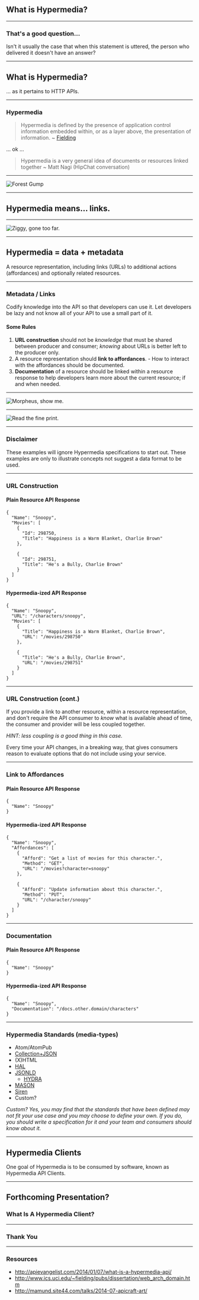## What is Hypermedia?

---

### That's a good question...

Isn't it usually the case that when this statement is uttered, the person who delivered it doesn't have an answer?

---

## What is Hypermedia?

... as it pertains to HTTP APIs.

---

### Hypermedia

  > Hypermedia is defined by the presence of application control information
  embedded within, or as a layer above, the presentation of information. ~
  [Fielding](http://www.ics.uci.edu/~fielding/pubs/dissertation/web_arch_domain.htm)

... ok ...

  > Hypermedia is a very general idea of documents or resources linked together
  ~ Matt Nagi (HipChat conversation)

---

![Forest Gump](https://i.imgur.com/9ciVveR.jpg)

---

## Hypermedia means... links.

<!--
notes:
    + at the very least, Hypermedia include links
    + information coded into the API responses is not necessarily coded into the
    consuming application or developer's head
-->

---

![Ziggy, gone too far.](https://i.imgur.com/KZExFmV.gif)

<!--
image:
  http://sd.keepcalm-o-matic.co.uk/i/this-shit-has-gone-too-far.png
-->

---

## Hypermedia = data + metadata

A resource representation, including links (URLs) to additional actions
(affordances) and optionally related resources.

---

### Metadata / Links

Codify knowledge into the API so that developers can use it. Let developers be
lazy and not know all of your API to use a small part of it.

#### Some Rules

  1. **URL construction** should not be *knowledge* that must be shared between
  producer and consumer; *knowing* about URLs is better left to the producer only.
  2. A resource representation should **link to affordances**.
    - How to interact with the affordances should be documented.
  3. **Documentation** of a resource should be linked within a resource response
  to help developers learn more about the current resource; if and when needed.

---

![Morpheus, show me.](https://i.imgur.com/EWKxiVE.jpg)

---

![Read the fine print.](https://i.imgur.com/TpiHUA8.jpg)

---

### Disclaimer

These examples will ignore Hypermedia specifications to start out. These examples
are only to illustrate concepts not suggest a data format to be used.

---

### URL Construction

#### Plain Resource API Response

```
{
  "Name": "Snoopy",
  "Movies": [
    {
      "Id": 298750,
      "Title": "Happiness is a Warm Blanket, Charlie Brown"
    },

    {
      "Id": 298751,
      "Title": "He's a Bully, Charlie Brown"
    }
  ]
}
```

#### Hypermedia-ized API Response

```
{
  "Name": "Snoopy",
  "URL": "/characters/snoopy",
  "Movies": [
    {
      "Title": "Happiness is a Warm Blanket, Charlie Brown",
      "URL": "/movies/298750"
    },

    {
      "Title": "He's a Bully, Charlie Brown",
      "URL": "/movies/298751"
    }
  ]
}
```

---

### URL Construction (cont.)

If you provide a link to another resource, within a resource representation, and
don't require the API consumer to *know* what is available ahead of time, the
consumer and provider will be less coupled together.

*HINT: less coupling is a good thing in this case.*

Every time your API changes, in a breaking way, that gives consumers reason to
evaluate options that do not include using your service.

---

### Link to Affordances

#### Plain Resource API Response

```
{
  "Name": "Snoopy"
}
```

#### Hypermedia-ized API Response

```
{
  "Name": "Snoopy",
  "Affordances": [
    {
      "Afford": "Get a list of movies for this character.",
      "Method": "GET",
      "URL": "/movies?character=snoopy"
    },

    {
      "Afford": "Update information about this character.",
      "Method": "PUT",
      "URL": "/character/snoopy"
    }
  ]
}
```

---

### Documentation

#### Plain Resource API Response

```
{
  "Name": "Snoopy"
}
```

#### Hypermedia-ized API Response

```
{
  "Name": "Snoopy",
  "Documentation": "/docs.other.domain/characters"
}
```

---

### Hypermedia Standards (media-types)

  + Atom/AtomPub
  + [Collection+JSON](http://amundsen.com/media-types/collection/)
  + (X)HTML
  + [HAL](http://stateless.co/hal_specification.html)
  + [JSONLD](http://json-ld.org/)
    + [HYDRA](http://www.markus-lanthaler.com/hydra/)
  + [MASON](https://github.com/JornWildt/Mason)
  + [Siren](https://github.com/kevinswiber/siren)
  + Custom?

*Custom? Yes, you may find that the standards that have been defined may not fit
your use case and you may choose to define your own. If you do, you should write
a specification for it and your team and consumers should know about it.*

---

## Hypermedia Clients

One goal of Hypermedia is to be consumed by software, known as Hypermedia API
Clients.

---

## Forthcoming Presentation?

### What Is A Hypermedia Client?

---

### Thank You

---

### Resources

  + http://apievangelist.com/2014/01/07/what-is-a-hypermedia-api/
  + http://www.ics.uci.edu/~fielding/pubs/dissertation/web_arch_domain.htm
  + http://mamund.site44.com/talks/2014-07-apicraft-art/

